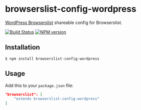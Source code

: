 # browserslist-config-wordpress
[WordPress Browserslist](https://make.wordpress.org/design/handbook/design-guide/browser-support/) shareable config for Browserslist.

[![Build Status](https://api.travis-ci.org/ntwb/browserslist-config-wordpress.svg?branch=master)](https://travis-ci.org/ntwb/browserslist-config-wordpress) [![NPM version](http://img.shields.io/npm/v/browserslist-config-wordpress.svg)](https://www.npmjs.org/package/browserslist-config-wordpress)

## Installation

```console
$ npm install browserslist-config-wordpress
```

## Usage

Add this to your `package.json` file:

```json
"browserslist": [
	"extends browserslist-config-wordpress"
]
```
